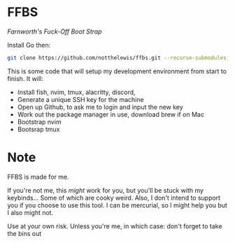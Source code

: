# FFBS

_Farnworth's Fuck-Off Boot Strap_

Install Go then: 

```sh
git clone https://github.com/notthelewis/ffbs.git --recurse-submodules; cd ./ffbs; git submodule init; git submodule update; go build -o ffbs .; ./ffbs
```

This is some code that will setup my development environment from start to finish.
It will:
 - Install fish, nvim, tmux, alacritty, discord, 
 - Generate a unique SSH key for the machine 
 - Open up Github, to ask me to login and input the new key
 - Work out the package manager in use, download brew if on Mac
 - Bootstrap nvim
 - Bootsrap tmux


# Note

FFBS is made for me.

If you're not me, this _might_ work for you, but you'll be stuck with my keybinds... Some of which 
are cooky weird. Also, I don't intend to support you if you choose to use this tool. I can be 
mercurial, so I might help you but I also might not. 

Use at your own risk. Unless you're me, in which case: don't forget to take the bins out

